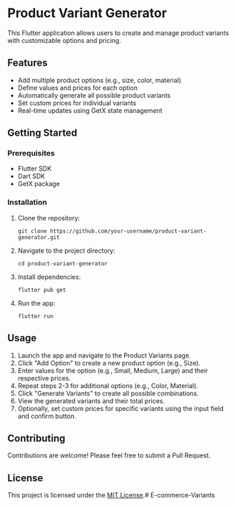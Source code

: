 # Product Variant Generator

This Flutter application allows users to create and manage product variants with customizable options and pricing.

## Features

- Add multiple product options (e.g., size, color, material)
- Define values and prices for each option
- Automatically generate all possible product variants
- Set custom prices for individual variants
- Real-time updates using GetX state management

## Getting Started

### Prerequisites

- Flutter SDK
- Dart SDK
- GetX package

### Installation

1. Clone the repository:
   ```
   git clone https://github.com/your-username/product-variant-generator.git
   ```

2. Navigate to the project directory:
   ```
   cd product-variant-generator
   ```

3. Install dependencies:
   ```
   flutter pub get
   ```

4. Run the app:
   ```
   flutter run
   ```

## Usage

1. Launch the app and navigate to the Product Variants page.
2. Click "Add Option" to create a new product option (e.g., Size).
3. Enter values for the option (e.g., Small, Medium, Large) and their respective prices.
4. Repeat steps 2-3 for additional options (e.g., Color, Material).
5. Click "Generate Variants" to create all possible combinations.
6. View the generated variants and their total prices.
7. Optionally, set custom prices for specific variants using the input field and confirm button.

## Contributing

Contributions are welcome! Please feel free to submit a Pull Request.

## License

This project is licensed under the [MIT License](LICENSE).# E-commerce-Variants

